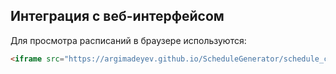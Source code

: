 ## Интеграция с веб-интерфейсом
Для просмотра расписаний в браузере используются:  
```html
<iframe src="https://argimadeyev.github.io/ScheduleGenerator/schedule_classes.html"></iframe>
